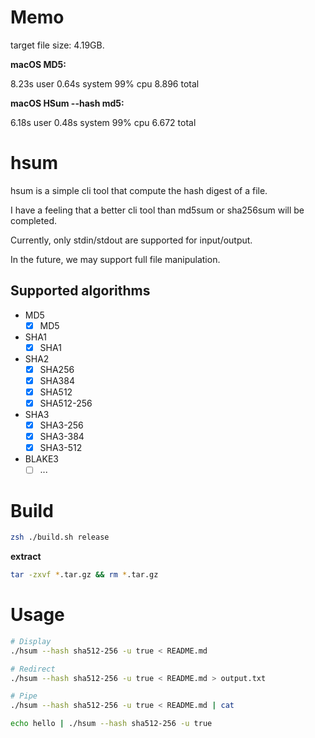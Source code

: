 # Memo
target file size: 4.19GB.

**macOS MD5:**

8.23s user 0.64s system 99% cpu 8.896 total

**macOS HSum --hash md5:**

6.18s user 0.48s system 99% cpu 6.672 total

# hsum
hsum is a simple cli tool that compute the hash digest of a file.

I have a feeling that a better cli tool than md5sum or sha256sum will be completed.

Currently, only stdin/stdout are supported for input/output.

In the future, we may support full file manipulation.

## Supported algorithms  
- MD5
  - [x] MD5
- SHA1
  - [x] SHA1
- SHA2
  - [x] SHA256
  - [x] SHA384
  - [x] SHA512
  - [x] SHA512-256
- SHA3
  - [x] SHA3-256
  - [x] SHA3-384
  - [x] SHA3-512
- BLAKE3
  - [ ] ...
  
# Build
```bash
zsh ./build.sh release
```

**extract**
```bash
tar -zxvf *.tar.gz && rm *.tar.gz
```

# Usage
```bash
# Display
./hsum --hash sha512-256 -u true < README.md

# Redirect
./hsum --hash sha512-256 -u true < README.md > output.txt

# Pipe
./hsum --hash sha512-256 -u true < README.md | cat

echo hello | ./hsum --hash sha512-256 -u true
```
